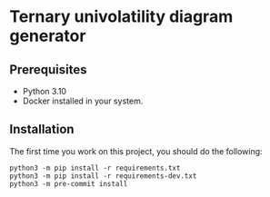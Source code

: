 # Ternary univolatility diagram generator

## Prerequisites

- Python 3.10
- Docker installed in your system.

## Installation

<!-- https://www.architecture-performance.fr/ap_blog/some-pre-commit-git-hooks-for-python/ -->
<!-- https://marcobelo.medium.com/setting-up-python-black-on-visual-studio-code-5318eba4cd00 -->

The first time you work on this project, you should do the following:

```
python3 -m pip install -r requirements.txt
python3 -m pip install -r requirements-dev.txt
python3 -m pre-commit install
```
